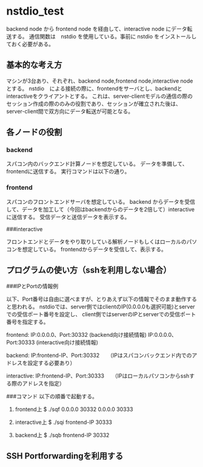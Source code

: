 # nstdio_test

backend node から frontend node を経由して、interactive node にデータ転送する。
通信関数は　nstdio を使用している。事前に nstdio をインストールしておく必要がある。

## 基本的な考え方

マシンが3台あり、それぞれ、backend node,frontend node,interactive nodeとする。
nstdio　による接続の際に、frontendをサーバとし、backendとinteractiveをクライアントとする。
これは、server-clientモデルの通信の際のセッション作成の際ののみの役割であり、セッションが確立された後は、
server-client間で双方向にデータ転送が可能となる。

## 各ノードの役割
### backend

スパコン内のバックエンド計算ノードを想定している。
データを準備して、frontendに送信する。
実行コマンドは以下の通り。

### frontend

スパコンのフロントエンドサーバを想定している。
backend からデータを受信して、データを加工して（今回はbackendからのデータを2倍して）interactiveに送信する。
受信データと送信データを表示する。

###interactive

フロントエンドとデータをやり取りしている解析ノードもしくはローカルのパソコンを想定している。
frontendからデータを受信して、表示する。

## プログラムの使い方（sshを利用しない場合）

###IPとPortの情報例

以下、Port番号は自由に選べますが、とりあえず以下の情報でそのまま動作すると思われる。
nstdioでは、server側ではclientのIP(0.0.0.0も選択可能)とserverでの受信ポート番号を設定し、
client側ではserverのIPとserverでの受信ポート番号を指定する。

frontend:
IP:0.0.0.0、Port:30332 (backend向け接続情報)
IP:0.0.0.0、Port:30333 (interactive向け接続情報)

backend:
IP:frontend-IP、Port:30332　　（IPはスパコンバックエンド内でのアドレスを設定する必要あり）

interactive:
IP:frontend-IP、Port:30333　　（IPはローカルパソコンからsshする際のアドレスを指定）

###コマンド
以下の順番で起動する。
1. frontend上
$ ./sqf 0.0.0.0 30332 0.0.0.0 30333

2. interactive上
$ ./sqi frontend-IP 30333

3. backend上
$ ./sqb frontend-IP 30332

## SSH Portforwardingを利用する
